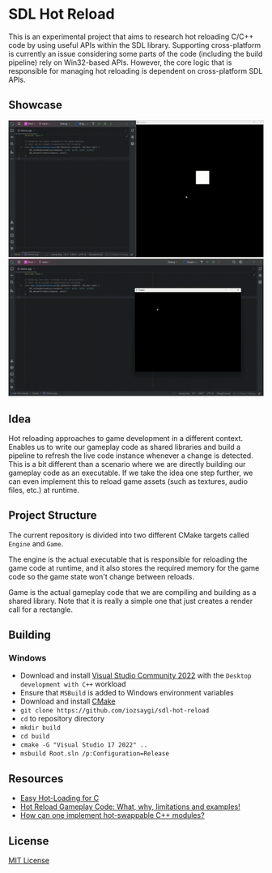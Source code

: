 # SDL Hot Reload

This is an experimental project that aims to research hot reloading C/C++ code by using useful APIs within the SDL
library. Supporting cross-platform is currently an issue considering some parts of the code (including the build
pipeline) rely on Win32-based APIs. However, the core logic that is responsible for managing hot reloading is dependent
on cross-platform SDL APIs.

## Showcase

![Render call change](https://github.com/iozsaygi/sdl-hot-reload/blob/main/Showcase/render-call-change.gif)
![Changing color at runtime](https://github.com/iozsaygi/sdl-hot-reload/blob/main/Showcase/color-change.gif)

## Idea

Hot reloading approaches to game development in a different context. Enables us to write our gameplay code as shared
libraries and build a pipeline to refresh the live code instance whenever a change is detected. This is a bit different
than a scenario where we are directly building our gameplay code as an executable. If we take the idea one step further,
we can even implement this to reload game assets (such as textures, audio files, etc.) at runtime.

## Project Structure

The current repository is divided into two different CMake targets called `Engine` and `Game`.

The engine is the actual executable that is responsible for reloading the game code at runtime, and it also stores the
required memory for the game code so the game state won't change between reloads.

Game is the actual gameplay code that we are compiling and building as a shared library. Note that it is really a simple
one that just creates a render call for a rectangle.

## Building

### Windows

- Download and install [Visual Studio Community 2022](https://visualstudio.microsoft.com/vs/community/) with the
  `Desktop development with C++` workload
- Ensure that `MSBuild` is added to Windows environment variables
- Download and install [CMake](https://cmake.org/)
- `git clone https://github.com/iozsaygi/sdl-hot-reload`
- `cd` to repository directory
- `mkdir build`
- `cd build`
- `cmake -G "Visual Studio 17 2022" ..`
- `msbuild Root.sln /p:Configuration=Release`

## Resources

- [Easy Hot-Loading for C](https://slembcke.github.io/HotLoadC)
- [Hot Reload Gameplay Code: What, why, limitations and examples!](https://zylinski.se/posts/hot-reload-gameplay-code/)
- [How can one implement hot-swappable C++ modules?](https://gamedev.stackexchange.com/questions/221/how-can-one-implement-hot-swappable-c-modules)

## License

[MIT License](https://github.com/iozsaygi/sdl-hot-reload/blob/main/LICENSE)